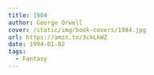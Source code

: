 ```yaml
---
title: 1984
author: George Orwell
cover: /static/img/book-covers/1984.jpg
url: https://amzn.to/3ckLkWZ
date: 1994-01-02
tags:
  - Fantasy
---
```

